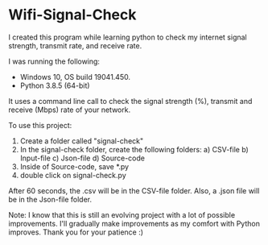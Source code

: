 # Wifi-Signal-Check
I created this program while learning python to check my internet signal strength, transmit rate, and receive rate.

I was running the following:
  * Windows 10, OS build 19041.450.
  * Python 3.8.5 (64-bit)

It uses a command line call to check the signal strength (%), transmit and receive (Mbps) rate of your network.

To use this project:
  1) Create a folder called "signal-check"
  2) In the signal-check folder, create the following folders:
    a) CSV-file
    b) Input-file
    c) Json-file
    d) Source-code
  3) Inside of Source-code, save *.py
  4) double click on signal-check.py

After 60 seconds, the .csv will be in the CSV-file folder. Also, a .json file will be in the Json-file folder.

Note: I know that this is still an evolving project with a lot of possible improvements. I'll gradually make
improvements as my comfort with Python improves. Thank you for your patience :)
